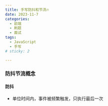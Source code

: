 ```yaml
---
title: 手写防抖和节流🔥
date: 2023-11-7
categories:
  - 前端
  - 刷题
  - 面试
tags:
  - JavaScript
  - 手写
# sticky: 2

---
```

### 防抖节流概念
#### 防抖
- 单位时间内，事件被频繁触发，只执行最后一次









